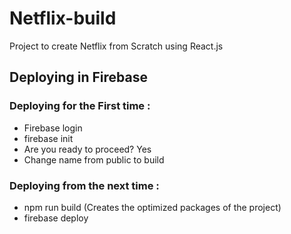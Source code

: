 # Netflix-build
Project to create Netflix from Scratch using React.js

## **Deploying in Firebase**

### Deploying for the First time :

- Firebase login
- firebase init
- Are you ready to proceed? Yes
- Change name from public to build

### Deploying from the next time :

- npm run build (Creates the optimized packages of the project)
- firebase deploy
